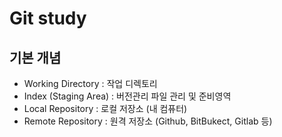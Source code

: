 # Git study

## 기본 개념
- Working Directory : 작업 디렉토리
- Index (Staging Area) : 버전관리 파일 관리 및 준비영역
- Local Repository : 로컬 저장소 (내 컴퓨터)
- Remote Repository : 원격 저장소 (Github, BitBukect, Gitlab 등)
